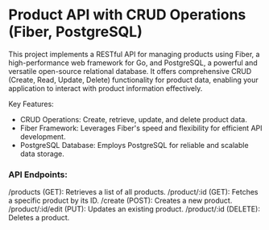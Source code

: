 # Product API with CRUD Operations (Fiber, PostgreSQL)

This project implements a RESTful API for managing products using Fiber, a high-performance web framework for Go, and PostgreSQL, a powerful and versatile open-source relational database. It offers comprehensive CRUD (Create, Read, Update, Delete) functionality for product data, enabling your application to interact with product information effectively.

Key Features:

- CRUD Operations: Create, retrieve, update, and delete product data.
- Fiber Framework: Leverages Fiber's speed and flexibility for efficient API development.
- PostgreSQL Database: Employs PostgreSQL for reliable and scalable data storage.

### API Endpoints:

/products (GET): Retrieves a list of all products.
/product/:id (GET): Fetches a specific product by its ID.
/create (POST): Creates a new product.
/product/:id/edit (PUT): Updates an existing product.
/product/:id (DELETE): Deletes a product.
